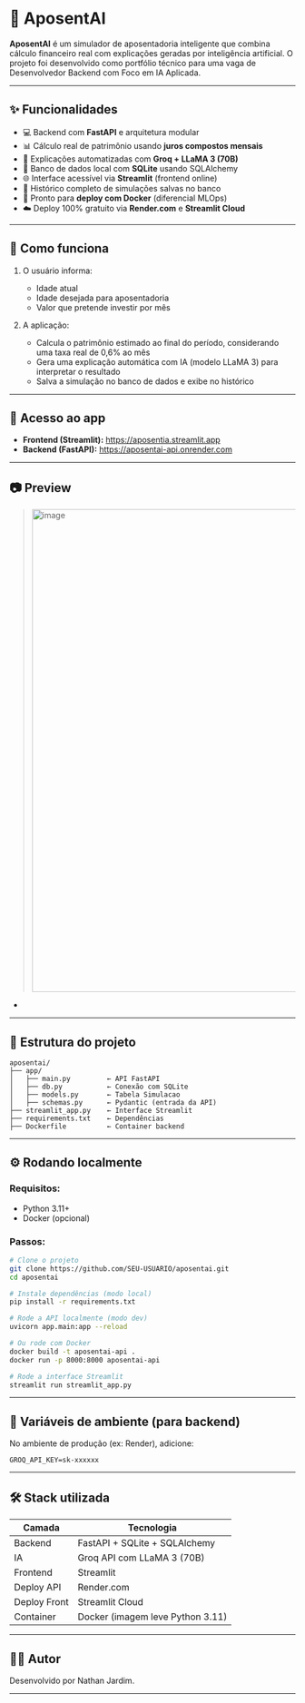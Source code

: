 # 🧠 AposentAI

**AposentAI** é um simulador de aposentadoria inteligente que combina cálculo financeiro real com explicações geradas por inteligência artificial. O projeto foi desenvolvido como portfólio técnico para uma vaga de Desenvolvedor Backend com Foco em IA Aplicada.

---

## ✨ Funcionalidades

- 💻 Backend com **FastAPI** e arquitetura modular
- 📊 Cálculo real de patrimônio usando **juros compostos mensais**
- 🤖 Explicações automatizadas com **Groq + LLaMA 3 (70B)**
- 💾 Banco de dados local com **SQLite** usando SQLAlchemy
- 🌐 Interface acessível via **Streamlit** (frontend online)
- 📂 Histórico completo de simulações salvas no banco
- 🐳 Pronto para **deploy com Docker** (diferencial MLOps)
- ☁️ Deploy 100% gratuito via **Render.com** e **Streamlit Cloud**

---

## 🧠 Como funciona

1. O usuário informa:
   - Idade atual
   - Idade desejada para aposentadoria
   - Valor que pretende investir por mês

2. A aplicação:
   - Calcula o patrimônio estimado ao final do período, considerando uma taxa real de 0,6% ao mês
   - Gera uma explicação automática com IA (modelo LLaMA 3) para interpretar o resultado
   - Salva a simulação no banco de dados e exibe no histórico

---

## 🔗 Acesso ao app

- **Frontend (Streamlit):** https://aposentia.streamlit.app  
- **Backend (FastAPI):** https://aposentai-api.onrender.com  

---

## 📷 Preview

> <img width="983" height="851" alt="image" src="https://github.com/user-attachments/assets/f57de5c1-6909-4787-a57e-a2863bfa1a80" />
*

---

## 📂 Estrutura do projeto

```
aposentai/
├── app/
│   ├── main.py         ← API FastAPI
│   ├── db.py           ← Conexão com SQLite
│   ├── models.py       ← Tabela Simulacao
│   ├── schemas.py      ← Pydantic (entrada da API)
├── streamlit_app.py    ← Interface Streamlit
├── requirements.txt    ← Dependências
├── Dockerfile          ← Container backend
```

---

## ⚙️ Rodando localmente

### Requisitos:
- Python 3.11+
- Docker (opcional)

### Passos:

```bash
# Clone o projeto
git clone https://github.com/SEU-USUARIO/aposentai.git
cd aposentai

# Instale dependências (modo local)
pip install -r requirements.txt

# Rode a API localmente (modo dev)
uvicorn app.main:app --reload

# Ou rode com Docker
docker build -t aposentai-api .
docker run -p 8000:8000 aposentai-api

# Rode a interface Streamlit
streamlit run streamlit_app.py
```

---

## 🔐 Variáveis de ambiente (para backend)

No ambiente de produção (ex: Render), adicione:

```
GROQ_API_KEY=sk-xxxxxx
```

---

## 🛠 Stack utilizada

| Camada       | Tecnologia                           |
|--------------|---------------------------------------|
| Backend      | FastAPI + SQLite + SQLAlchemy         |
| IA           | Groq API com LLaMA 3 (70B)            |
| Frontend     | Streamlit                             |
| Deploy API   | Render.com                            |
| Deploy Front | Streamlit Cloud                       |
| Container    | Docker (imagem leve Python 3.11)      |

---

## 👨‍💻 Autor

Desenvolvido por Nathan Jardim.

---
